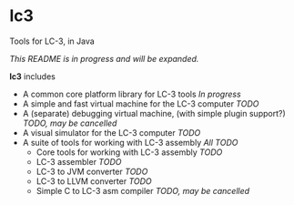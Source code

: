 # lc3
Tools for LC-3, in Java

_This README is in progress and will be expanded._

**lc3** includes

- A common core platform library for LC-3 tools _In progress_
- A simple and fast virtual machine for the LC-3 computer _TODO_
- A (separate) debugging virtual machine, (with simple plugin support?) _TODO, may be cancelled_
- A visual simulator for the LC-3 computer _TODO_
- A suite of tools for working with LC-3 assembly _All TODO_
    - Core tools for working with LC-3 assembly _TODO_
    - LC-3 assembler _TODO_
    - LC-3 to JVM converter _TODO_
    - LC-3 to LLVM converter _TODO_
    - Simple C to LC-3 asm compiler _TODO, may be cancelled_
    
